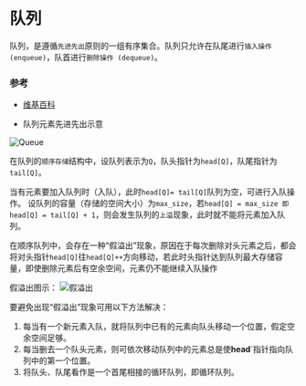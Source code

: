 # 队列
队列，是遵循`先进先出`原则的一组有序集合。队列只允许在队尾进行`插入操作 (enqueue)`，队首进行`删除操作 (dequeue)`。<br>

### 参考

- [维基百科](https://zh.m.wikipedia.org/zh-hans/%E9%98%9F%E5%88%97)

- 队列元素先进先出示意

![Queue](https://upload.wikimedia.org/wikipedia/commons/5/52/Data_Queue.svg)

在队列的`顺序存储`结构中，设队列表示为`Q`，队头指针为`head[Q]`，队尾指针为`tail[Q]`。<br>

当有元素要加入队列时（入队），此时`head[Q]= tail[Q]`队列为空，可进行入队操作。
设队列的容量（存储的空间大小）为`max_size`，若`head[Q] = max_size 即 head[Q] = tail[Q] + 1`，则会发生队列的`上溢`现象，此时就不能将元素加入队列。</br>

在顺序队列中，会存在一种“假溢出”现象，原因在于每次删除对头元素之后，都会将对头指针`head[Q]`往`head[Q]++`方向移动，若此时头指针达到队列最大存储容量，即使删除元素后有空余空间，元素仍不能继续入队操作<br>

假溢出图示：
![假溢出]()

要避免出现“假溢出”现象可用以下方法解决：<br>
1. 每当有一个新元素入队，就将队列中已有的元素向队头移动一个位置，假定空余空间足够。<br>
2. 每当删去一个队头元素，则可依次移动队列中的元素总是使<strong>head</strong>`指针指向队列中的第一个位置。<br>
3. 将队头、队尾看作是一个首尾相接的循环队列，即循环队列。

